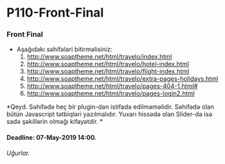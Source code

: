 # P110-Front-Final

### Front Final
- Aşağıdakı səhifələri bitirməlisiniz:
  1. http://www.soaptheme.net/html/travelo/index.html
  2. http://www.soaptheme.net/html/travelo/hotel-index.html
  3. http://www.soaptheme.net/html/travelo/flight-index.html
  4. http://www.soaptheme.net/html/travelo/extra-pages-holidays.html
  5. http://www.soaptheme.net/html/travelo/pages-404-1.html#
  6. http://www.soaptheme.net/html/travelo/pages-login2.html
  
*Qeyd. Səhifədə heç bir plugin-dən istifadə edilməməlidir. Səhifədə olan bütün Javascript tətbiqləri yazılmalıdır. Yuxarı hissədə olan Slider-də isə sadə şəkillərin olmağı kifayətdir. *

#### Deadline: 07-May-2019 14:00.

*Uğurlar.*
